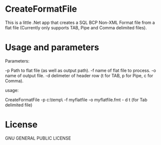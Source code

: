 # CreateFormatFile

This is a little .Net app that creates a SQL BCP Non-XML Format file from a flat file (Currently only supports TAB, Pipe and Comma delimited files).

# Usage and parameters

Parameters: 

-p Path to flat file (as well as output path).
-f name of flat file to process.
-o name of output file.
-d delimeter of header row (t for TAB, p for Pipe, c for Comma).

usage:

CreateFormatFile -p c:\temp\ -f myflatfile -o myflatfile.fmt - d t (for Tab delimited file)

# License

GNU GENERAL PUBLIC LICENSE
